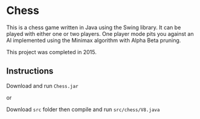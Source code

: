 # Chess
This is a chess game written in Java using the Swing library. It can be played with either one or two players. One player mode pits you against an AI implemented using the Minimax algorithm with Alpha Beta pruning.

This project was completed in 2015.

## Instructions
Download and run `Chess.jar`

or

Download `src` folder then compile and run `src/chess/V8.java`
